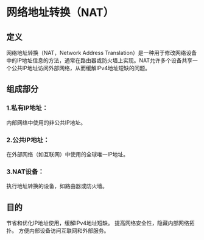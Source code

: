 # 网络地址转换（NAT）

## 定义

网络地址转换（NAT，Network Address Translation）是一种用于修改网络设备中的IP地址信息的方法，通常在路由器或防火墙上实现。NAT允许多个设备共享一个公共IP地址访问外部网络，从而缓解IPv4地址短缺的问题。

## 组成部分

### 1.私有IP地址：

内部网络中使用的非公共IP地址。

### 2.公共IP地址：

在外部网络（如互联网）中使用的全球唯一IP地址。

### 3.NAT设备：

执行地址转换的设备，如路由器或防火墙。

## 目的

节省和优化IP地址使用，缓解IPv4地址短缺。
提高网络安全性，隐藏内部网络拓扑。
方便内部设备访问互联网和外部服务。